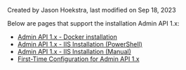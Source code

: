 Created by Jason Hoekstra, last modified on Sep 18, 2023

Below are pages that support the installation Admin API 1.x:

*   [Admin API 1.x - Docker installation](Admin-API-1.x---Docker-installation_138646837.html)
*   [Admin API 1.x - IIS Installation (PowerShell)](138646902.html)
*   [Admin API 1.x - IIS Installation (Manual)](138646851.html)
*   [First-Time Configuration for Admin API 1.x](First-Time-Configuration-for-Admin-API-1.x_138646866.html)